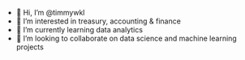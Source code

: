 - 👋 Hi, I’m @timmywkl
- 👀 I’m interested in treasury, accounting & finance
- 🌱 I’m currently learning data analytics
- 💞️ I’m looking to collaborate on data science and machine learning projects
